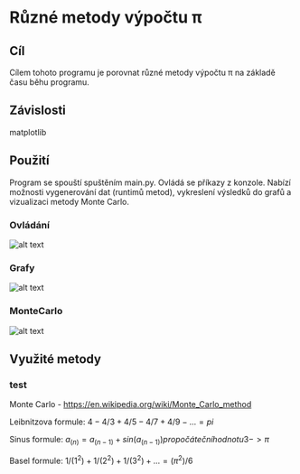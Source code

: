 # Různé metody výpočtu π
## Cíl
Cílem tohoto programu je porovnat různé metody výpočtu π na základě času běhu programu.

## Závislosti
matplotlib

##  Použití
Program se spouští spuštěním main.py. Ovládá se příkazy z konzole. Nabízí možnosti vygenerování dat (runtimů
metod), vykreslení výsledků do grafů a vizualizaci metody Monte Carlo.

### Ovládání
![alt text](https://github.com/bhonza/zpctk/blob/master/pictures/picture1.png)
### Grafy
![alt text](https://github.com/bhonza/zpctk/blob/master/pictures/picture2.png)
### MonteCarlo
![alt text](https://github.com/bhonza/zpctk/blob/master/pictures/picture3.png)


## Využité metody
### test
Monte Carlo - https://en.wikipedia.org/wiki/Monte_Carlo_method

Leibnitzova formule: $4 - 4/3 + 4/5 - 4/7 + 4/9 - ... = pi$

Sinus formule: $a_(n) = a_(n-1) + sin(a_(n-1)) pro počáteční hodnotu 3 -> π$

Basel formule: $1/(1^2) + 1/(2^2) + 1/(3^2) + ... = (π^2)/6$

